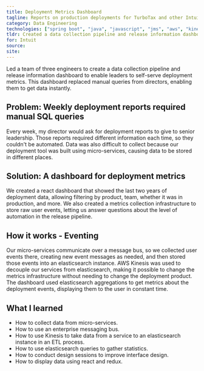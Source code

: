 ```yaml
---
title: Deployment Metrics Dashboard
tagline: Reports on production deployments for TurboTax and other Intuit products
category: Data Engineering
technologies: ["spring boot", "java", "javascript", "jms", "aws", "kinesis", "elasticsearch", "react", "redux"]
tldr: Created a data collection pipeline and release information dashboard to enable leaders to self-serve deployment metrics.
for: Intuit
source:
site:
---
```

Led a team of three engineers to create a data collection pipeline and release information dashboard to enable leaders to self-serve deployment metrics. This dashboard replaced manual queries from directors, enabling them to get data instantly.

## Problem: Weekly deployment reports required manual SQL queries
Every week, my director would ask for deployment reports to give to senior leadership. Those reports required different information each time, so they couldn't be automated. Data was also difficult to collect because our deployment tool was built using micro-services, causing data to be stored in different places.

## Solution: A dashboard for deployment metrics
We created a react dashboard that showed the last two years of deployment data, allowing filtering by product, team, whether it was in production, and more. We also created a metrics collection infrastructure to store raw user events, letting us answer questions about the level of automation in the release pipeline.

## How it works - Eventing
Our micro-services communicate over a message bus, so we collected user events there, creating new event messages as needed, and then stored those events into an elasticsearch instance. AWS Kinesis was used to decouple our services from elasticsearch, making it possible to change the metrics infrastructure without needing to change the deployment product. The dashboard used elasticsearch aggregations to get metrics about the deployment events, displaying them to the user in constant time.

## What I learned
-   How to collect data from micro-services.
-   How to use an enterprise messaging bus.
-   How to use Kinesis to take data from a service to an elasticsearch instance in an ETL process.
-   How to use elasticsearch queries to gather statistics.
-   How to conduct design sessions to improve interface design.
-   How to display data using react and redux.
